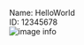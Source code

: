 Name: HelloWorld<br />
ID: 12345678<br />
![image info](C:\Users\bryan\OneDrive\Pictures\Screenshots)